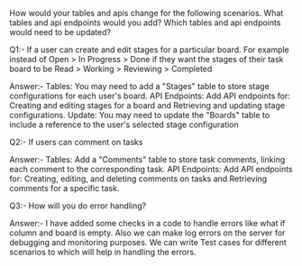 How would your tables and apis change for the following scenarios. What tables and api endpoints would you add? Which tables and api endpoints would need to be updated?


Q1:- If a user can create and edit stages for a particular board. For example instead of Open > In Progress > Done if they want the stages of their task board to be Read > Working > Reviewing > Completed

Answer:- Tables: You may need to add a "Stages" table to store stage configurations for each user's board.
         API Endpoints: Add API endpoints for: Creating and editing stages for a board and Retrieving and updating stage configurations.
         Update: You may need to update the "Boards" table to include a reference to the user's selected stage configuration

   
Q2:- If users can comment on tasks

Answer:- Tables: Add a "Comments" table to store task comments, linking each comment to the corresponding task.
         API Endpoints: Add API endpoints for: Creating, editing, and deleting comments on tasks and Retrieving comments for a specific task.


Q3:- How will you do error handling?

Answer:- I have added some checks in a code to handle errors like what if column and board is empty.
         Also we can make log errors on the server for debugging and monitoring purposes.
         We can write Test cases for different scenarios to which will help in handling the errors.
